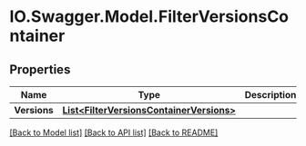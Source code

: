 # IO.Swagger.Model.FilterVersionsContainer
## Properties

Name | Type | Description | Notes
------------ | ------------- | ------------- | -------------
**Versions** | [**List&lt;FilterVersionsContainerVersions&gt;**](FilterVersionsContainerVersions.md) |  | [optional] 

[[Back to Model list]](../README.md#documentation-for-models) [[Back to API list]](../README.md#documentation-for-api-endpoints) [[Back to README]](../README.md)

